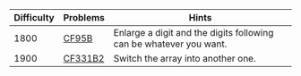 | Difficulty | Problems | Hints |
| -------- | -------- | -------- |
| 1800 | [CF95B](https://codeforces.com/problemset/problem/95/B) | Enlarge a digit and the digits following can be whatever you want. |
| 1900 | [CF331B2](https://codeforces.com/problemset/problem/331/B2) | Switch the array into another one. |
